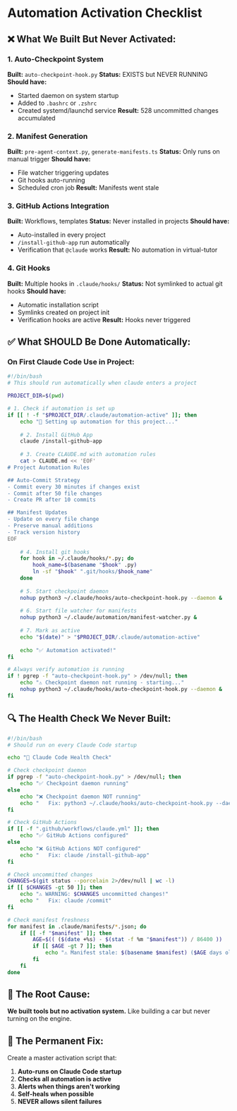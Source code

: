 # Automation Activation Checklist

## ❌ What We Built But Never Activated:

### 1. Auto-Checkpoint System
**Built:** `auto-checkpoint-hook.py`
**Status:** EXISTS but NEVER RUNNING
**Should have:** 
- Started daemon on system startup
- Added to `.bashrc` or `.zshrc`
- Created systemd/launchd service
**Result:** 528 uncommitted changes accumulated

### 2. Manifest Generation
**Built:** `pre-agent-context.py`, `generate-manifests.ts`
**Status:** Only runs on manual trigger
**Should have:**
- File watcher triggering updates
- Git hooks auto-running
- Scheduled cron job
**Result:** Manifests went stale

### 3. GitHub Actions Integration
**Built:** Workflows, templates
**Status:** Never installed in projects
**Should have:**
- Auto-installed in every project
- `/install-github-app` run automatically
- Verification that `@claude` works
**Result:** No automation in virtual-tutor

### 4. Git Hooks
**Built:** Multiple hooks in `.claude/hooks/`
**Status:** Not symlinked to actual git hooks
**Should have:**
- Automatic installation script
- Symlinks created on project init
- Verification hooks are active
**Result:** Hooks never triggered

## ✅ What SHOULD Be Done Automatically:

### On First Claude Code Use in Project:
```bash
#!/bin/bash
# This should run automatically when claude enters a project

PROJECT_DIR=$(pwd)

# 1. Check if automation is set up
if [[ ! -f "$PROJECT_DIR/.claude/automation-active" ]]; then
    echo "🚀 Setting up automation for this project..."
    
    # 2. Install GitHub App
    claude /install-github-app
    
    # 3. Create CLAUDE.md with automation rules
    cat > CLAUDE.md << 'EOF'
# Project Automation Rules

## Auto-Commit Strategy
- Commit every 30 minutes if changes exist
- Commit after 50 file changes
- Create PR after 10 commits

## Manifest Updates
- Update on every file change
- Preserve manual additions
- Track version history
EOF
    
    # 4. Install git hooks
    for hook in ~/.claude/hooks/*.py; do
        hook_name=$(basename "$hook" .py)
        ln -sf "$hook" ".git/hooks/$hook_name"
    done
    
    # 5. Start checkpoint daemon
    nohup python3 ~/.claude/hooks/auto-checkpoint-hook.py --daemon &
    
    # 6. Start file watcher for manifests
    nohup python3 ~/.claude/automation/manifest-watcher.py &
    
    # 7. Mark as active
    echo "$(date)" > "$PROJECT_DIR/.claude/automation-active"
    
    echo "✅ Automation activated!"
fi

# Always verify automation is running
if ! pgrep -f "auto-checkpoint-hook.py" > /dev/null; then
    echo "⚠️ Checkpoint daemon not running - starting..."
    nohup python3 ~/.claude/hooks/auto-checkpoint-hook.py --daemon &
fi
```

## 🔍 The Health Check We Never Built:

```bash
#!/bin/bash
# Should run on every Claude Code startup

echo "🏥 Claude Code Health Check"

# Check checkpoint daemon
if pgrep -f "auto-checkpoint-hook.py" > /dev/null; then
    echo "✅ Checkpoint daemon running"
else
    echo "❌ Checkpoint daemon NOT running"
    echo "   Fix: python3 ~/.claude/hooks/auto-checkpoint-hook.py --daemon"
fi

# Check GitHub Actions
if [[ -f ".github/workflows/claude.yml" ]]; then
    echo "✅ GitHub Actions configured"
else
    echo "❌ GitHub Actions NOT configured"
    echo "   Fix: claude /install-github-app"
fi

# Check uncommitted changes
CHANGES=$(git status --porcelain 2>/dev/null | wc -l)
if [[ $CHANGES -gt 50 ]]; then
    echo "⚠️ WARNING: $CHANGES uncommitted changes!"
    echo "   Fix: claude /commit"
fi

# Check manifest freshness
for manifest in .claude/manifests/*.json; do
    if [[ -f "$manifest" ]]; then
        AGE=$(( ($(date +%s) - $(stat -f %m "$manifest")) / 86400 ))
        if [[ $AGE -gt 7 ]]; then
            echo "⚠️ Manifest stale: $(basename $manifest) ($AGE days old)"
        fi
    fi
done
```

## 🎯 The Root Cause:

**We built tools but no activation system.** Like building a car but never turning on the engine.

## 🔧 The Permanent Fix:

Create a master activation script that:
1. **Auto-runs on Claude Code startup**
2. **Checks all automation is active**
3. **Alerts when things aren't working**
4. **Self-heals when possible**
5. **NEVER allows silent failures**